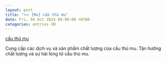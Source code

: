 ```yaml
---
layout: post
title: "🔥🔥 [Mu] cầu thủ mu"
date: Fri, 04 Oct 2024 08:00:00 +0700
categories: entries VN
---
```

[cầu thủ mu](https://vasep.com.vn/c%E1%BA%A7u_th%E1%BB%A7_mu.phtm)

Cung cấp các dịch vụ và sản phẩm chất lượng của cầu thủ mu. Tận hưởng chất lượng và sự hài lòng từ cầu thủ mu.️

